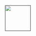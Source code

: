 <a href=" "><img width="84" height="84"  src="https://www.credly.com/badges/78a67fca-4b11-41e4-9eab-eb10252a0c27/public_url"></a >
